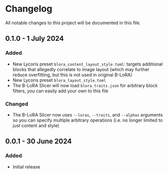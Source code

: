 # Changelog
All notable changes to this project will be documented in this file.

## 0.1.0 - 1 July 2024

### Added
- New Lycoris preset `blora_content_layout_style.toml`: targets additional blocks that allegedly correlate to image layout (which may further reduce overfitting, but this is not used in original B-LoRA)
- New Lycoris preset `blora_layout_style.toml`
- The B-LoRA Slicer will now load `blora_traits.json` for arbitrary block filters, you can easily add your own to this file

### Changed
- The B-LoRA Slicer now uses `--loras`, `--traits`, and `--alphas` arguments so you can specify multiple arbitrary operations (i.e. no longer limited to just content and style)

## 0.0.1 - 30 June 2024

### Added
- Initial release